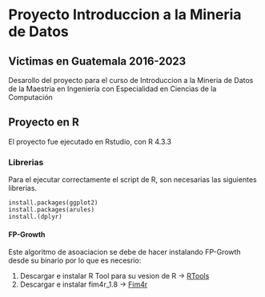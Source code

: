 # Proyecto Introduccion a la Mineria de Datos
## Victimas en Guatemala 2016-2023
Desarollo del proyecto para el curso de Introduccion a la Mineria de Datos de la Maestria en Ingeniería con Especialidad en Ciencias de la Computación

## Proyecto en R
El proyecto fue ejecutado en Rstudio, con R 4.3.3

### Librerias
Para el ejecutar correctamente el script de R, son necesarias las siguientes librerias.
```
install.packages(ggplot2)
install.packages(arules)
install.(dplyr)
```
#### FP-Growth
Este algoritmo de asoaciacion se debe de hacer instalando FP-Growth desde su binario por lo que es necesrio:

1. Descargar e instalar R Tool para su vesion de R -> [RTools](https://cran.r-project.org/bin/windows/Rtools/)
2. Descargar e instalar fim4r_1.8 -> [Fim4r](https://borgelt.net/fim4r.html)
